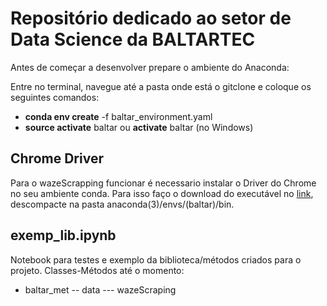 # Repositório dedicado ao setor de Data Science da BALTARTEC

Antes de começar a desenvolver prepare o ambiente do Anaconda:

Entre no terminal, navegue até a pasta onde está o gitclone e coloque os seguintes comandos:

- **conda env create** -f baltar_environment.yaml
- **source activate**  baltar ou **activate** baltar (no Windows)

## Chrome Driver

Para o wazeScrapping funcionar é necessario instalar o Driver do Chrome no seu ambiente conda. Para isso faço o download do executável no [link](https://sites.google.com/a/chromium.org/chromedriver/), descompacte na pasta anaconda(3)/envs/(baltar)/bin.

## exemp_lib.ipynb

Notebook para testes e exemplo da biblioteca/métodos criados para o projeto. Classes-Métodos até o momento:
- baltar_met
-- data
--- wazeScraping

